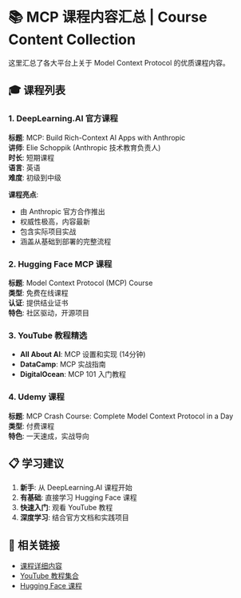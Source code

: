 # 📚 MCP 课程内容汇总 | Course Content Collection

这里汇总了各大平台上关于 Model Context Protocol 的优质课程内容。

## 🎓 课程列表

### 1. DeepLearning.AI 官方课程
**标题**: MCP: Build Rich-Context AI Apps with Anthropic  
**讲师**: Elie Schoppik (Anthropic 技术教育负责人)  
**时长**: 短期课程  
**语言**: 英语  
**难度**: 初级到中级  

**课程亮点**:
- 由 Anthropic 官方合作推出
- 权威性极高，内容最新
- 包含实际项目实战
- 涵盖从基础到部署的完整流程

### 2. Hugging Face MCP 课程
**标题**: Model Context Protocol (MCP) Course  
**类型**: 免费在线课程  
**认证**: 提供结业证书  
**特色**: 社区驱动，开源项目  

### 3. YouTube 教程精选
- **All About AI**: MCP 设置和实现 (14分钟)
- **DataCamp**: MCP 实战指南
- **DigitalOcean**: MCP 101 入门教程

### 4. Udemy 课程
**标题**: MCP Crash Course: Complete Model Context Protocol in a Day  
**类型**: 付费课程  
**特色**: 一天速成，实战导向  

## 📋 学习建议

1. **新手**: 从 DeepLearning.AI 课程开始
2. **有基础**: 直接学习 Hugging Face 课程
3. **快速入门**: 观看 YouTube 教程
4. **深度学习**: 结合官方文档和实践项目

## 🔗 相关链接

- [课程详细内容](./deeplearning-ai/)
- [YouTube 教程集合](./youtube-tutorials/)
- [Hugging Face 课程](./huggingface-course/)